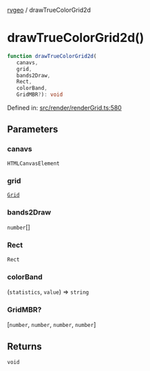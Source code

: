 [rvgeo](../index.md) / drawTrueColorGrid2d

# drawTrueColorGrid2d()

```ts
function drawTrueColorGrid2d(
   canavs, 
   grid, 
   bands2Draw, 
   Rect, 
   colorBand, 
   GridMBR?): void
```

Defined in: [src/render/renderGrid.ts:580](https://github.com/pzq123456/RVGeo/blob/e727f6f6e310621d656b74948bed9956ff45a613/src/render/renderGrid.ts#L580)

## Parameters

### canavs

`HTMLCanvasElement`

### grid

[`Grid`](../classes/Grid.md)

### bands2Draw

`number`[]

### Rect

`Rect`

### colorBand

(`statistics`, `value`) => `string`

### GridMBR?

\[`number`, `number`, `number`, `number`\]

## Returns

`void`
